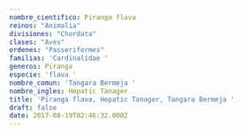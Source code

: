 ```yaml
---
nombre_cientifico: Piranga flava
reinos: "Animalia"
divisiones: "Chordata"
clases: "Aves"
ordenes: "Passeriformes"
familias: 'Cardinalidae '
generos: Piranga
especie: 'flava '
nombre_comun: 'Tangara Bermeja '
nombre_ingles: Hepatic Tanager
title: 'Piranga flava, Hepatic Tanager, Tangara Bermeja '
draft: false
date: 2017-08-19T02:46:32.000Z
---
```


